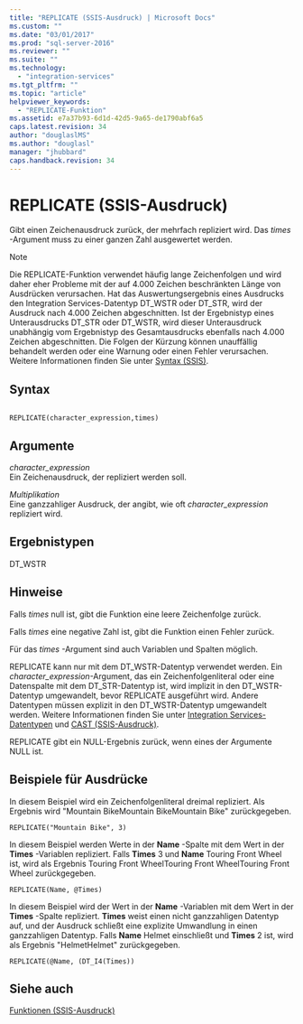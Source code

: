 ```yaml
---
title: "REPLICATE (SSIS-Ausdruck) | Microsoft Docs"
ms.custom: ""
ms.date: "03/01/2017"
ms.prod: "sql-server-2016"
ms.reviewer: ""
ms.suite: ""
ms.technology: 
  - "integration-services"
ms.tgt_pltfrm: ""
ms.topic: "article"
helpviewer_keywords: 
  - "REPLICATE-Funktion"
ms.assetid: e7a37b93-6d1d-42d5-9a65-de1790abf6a5
caps.latest.revision: 34
author: "douglaslMS"
ms.author: "douglasl"
manager: "jhubbard"
caps.handback.revision: 34
---
```

# REPLICATE (SSIS-Ausdruck)
  Gibt einen Zeichenausdruck zurück, der mehrfach repliziert wird. Das *times* -Argument muss zu einer ganzen Zahl ausgewertet werden.  
  
> [!NOTE]  
>  Die REPLICATE-Funktion verwendet häufig lange Zeichenfolgen und wird daher eher Probleme mit der auf 4.000 Zeichen beschränkten Länge von Ausdrücken verursachen. Hat das Auswertungsergebnis eines Ausdrucks den Integration Services-Datentyp DT_WSTR oder DT_STR, wird der Ausdruck nach 4.000 Zeichen abgeschnitten. Ist der Ergebnistyp eines Unterausdrucks DT_STR oder DT_WSTR, wird dieser Unterausdruck unabhängig vom Ergebnistyp des Gesamtausdrucks ebenfalls nach 4.000 Zeichen abgeschnitten. Die Folgen der Kürzung können unauffällig behandelt werden oder eine Warnung oder einen Fehler verursachen. Weitere Informationen finden Sie unter [Syntax &#40;SSIS&#41;](../../integration-services/expressions/syntax-ssis.md).  
  
## Syntax  
  
```  
  
REPLICATE(character_expression,times)  
```  
  
## Argumente  
 *character_expression*  
 Ein Zeichenausdruck, der repliziert werden soll.  
  
 *Multiplikation*  
 Eine ganzzahliger Ausdruck, der angibt, wie oft *character_expression* repliziert wird.  
  
## Ergebnistypen  
 DT_WSTR  
  
## Hinweise  
 Falls *times* null ist, gibt die Funktion eine leere Zeichenfolge zurück.  
  
 Falls *times* eine negative Zahl ist, gibt die Funktion einen Fehler zurück.  
  
 Für das *times* -Argument sind auch Variablen und Spalten möglich.  
  
 REPLICATE kann nur mit dem DT_WSTR-Datentyp verwendet werden. Ein *character_expression*-Argument, das ein Zeichenfolgenliteral oder eine Datenspalte mit dem DT_STR-Datentyp ist, wird implizit in den DT_WSTR-Datentyp umgewandelt, bevor REPLICATE ausgeführt wird. Andere Datentypen müssen explizit in den DT_WSTR-Datentyp umgewandelt werden. Weitere Informationen finden Sie unter [Integration Services-Datentypen](../../integration-services/data-flow/integration-services-data-types.md) und [CAST &#40;SSIS-Ausdruck&#41;](../../integration-services/expressions/cast-ssis-expression.md).  
  
 REPLICATE gibt ein NULL-Ergebnis zurück, wenn eines der Argumente NULL ist.  
  
## Beispiele für Ausdrücke  
 In diesem Beispiel wird ein Zeichenfolgenliteral dreimal repliziert. Als Ergebnis wird "Mountain BikeMountain BikeMountain Bike" zurückgegeben.  
  
```  
REPLICATE("Mountain Bike", 3)  
```  
  
 In diesem Beispiel werden Werte in der **Name** -Spalte mit dem Wert in der **Times** -Variablen repliziert. Falls **Times** 3 und **Name** Touring Front Wheel ist, wird als Ergebnis Touring Front WheelTouring Front WheelTouring Front Wheel zurückgegeben.  
  
```  
REPLICATE(Name, @Times)  
```  
  
 In diesem Beispiel wird der Wert in der **Name** -Variablen mit dem Wert in der **Times** -Spalte repliziert. **Times** weist einen nicht ganzzahligen Datentyp auf, und der Ausdruck schließt eine explizite Umwandlung in einen ganzzahligen Datentyp. Falls **Name** Helmet einschließt und **Times** 2 ist, wird als Ergebnis "HelmetHelmet" zurückgegeben.  
  
```  
REPLICATE(@Name, (DT_I4(Times))  
```  
  
## Siehe auch  
 [Funktionen &#40;SSIS-Ausdruck&#41;](../../integration-services/expressions/functions-ssis-expression.md)  
  
  